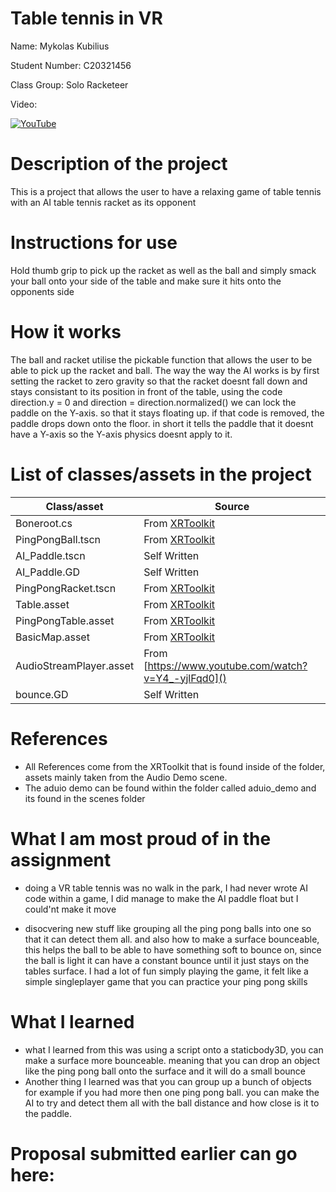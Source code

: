# Table tennis in VR

Name: Mykolas Kubilius

Student Number: C20321456

Class Group: Solo Racketeer

Video:

[![YouTube](http://img.youtube.com/vi/J2kHSSFA4NU/0.jpg)](https://www.youtube.com/watch?v=J2kHSSFA4NU)

# Description of the project
This is a project that allows the user to have a relaxing game of table tennis with an AI table tennis racket as its opponent

# Instructions for use
Hold thumb grip to pick up the racket as well as the ball and simply smack your ball onto your side of the table and make sure it hits onto the opponents side

# How it works
The ball and racket utilise the pickable function that allows the user to be able to pick up the racket and ball.
The way the way the AI works is by first setting the racket to zero gravity so that the racket doesnt fall down and stays consistant to its position in front of the table,
using the code direction.y = 0 and direction = direction.normalized() we can lock the paddle on the Y-axis. so that it stays floating up. if that code is removed,
the paddle drops down onto the floor. in short it tells the paddle that it doesnt have a Y-axis so the Y-axis physics doesnt apply to it.

# List of classes/assets in the project

| Class/asset | Source |
|-----------|-----------|
| Boneroot.cs | From [XRToolkit]() |
| PingPongBall.tscn | From [XRToolkit]() |
| AI_Paddle.tscn | Self Written |
| AI_Paddle.GD | Self Written |
| PingPongRacket.tscn | From [XRToolkit]() |
| Table.asset | From [XRToolkit]() |
| PingPongTable.asset | From [XRToolkit]() |
| BasicMap.asset | From [XRToolkit]() |
| AudioStreamPlayer.asset | From [https://www.youtube.com/watch?v=Y4_-yjlFqd0]() |
| bounce.GD | Self Written |


# References
* All References come from the XRToolkit that is found inside of the folder, assets mainly taken from the Audio Demo scene.
* The aduio demo can be found within the folder called aduio_demo and its found in the scenes folder

# What I am most proud of in the assignment
* doing a VR table tennis was no walk in the park, I had never wrote AI code within a game, I did manage to make the AI paddle float but I could'nt make it move

* disocvering new stuff like grouping all the ping pong balls into one so that it can detect them all. and also how to make a surface bounceable, this helps the ball to
be able to have something soft to bounce on, since the ball is light it can have a constant bounce until it just stays on the tables surface. I had a lot of fun simply playing the game,
it felt like a simple singleplayer game that you can practice your ping pong skills

# What I learned
* what I learned from this was using a script onto a staticbody3D, you can make a surface more bounceable. meaning that you can drop an object like the ping pong ball onto the surface and it will do a small bounce
* Another thing I learned was that you can group up a bunch of objects for example if you had more then one ping pong ball. you can make the AI to try and detect them all with the ball distance and how close is it to the paddle.

# Proposal submitted earlier can go here:



